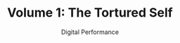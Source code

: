 ---
layout: page
assets: "./assets/001/"
title: "Volume 1: The Tortured Self"
subtitle: "Digital Performance"
datetime: "Sat Jan 28 2017 20:00:00 GMT-0400"
location: 
  name: "200 Morgan Ave"
  url: "http://www.umbrellafactory.studio/"
permalink: /test
description: >
  Technology is enmeshed. People are enmeshed. Confusion emerges: what exactly does it mean to be enmeshed? <em>Where does all the mesh come from?</em> The result is a tortured self.
links:
  - name: "facebook"
    url: "https://www.facebook.com/events/705780369577303"
  - name: "RSVP"
    url: "https://www.eventbrite.com/e/mixed-signals-tickets-31331092140"

performances:
  - name: "Isomorphs"
    performers:
      - name: "Matthew Gantt"
        url: "http://gantt.works"
    image: "/images/gantt.jpg"
    description: >
      Isomorphs is an investigation into the plasticity of the relationship between meaning and stimulus in the post-digital age. Drawing material from a variety of 'functional' media, including commonly used ringtones, alarms, and a variety of western cultural signifiers (arena-rock guitar, auto-tune sludge, etc), these sources are analyzed for melodic and gestural information via audio-to-MIDI processes, then re-mapped onto various compositional parameters and re-presented in both raw and manipulated states.

    media: >
      <iframe height="113" width="200" scrolling="no" frameborder="no" src="https://w.soundcloud.com/player/?url=https%3A//api.soundcloud.com/tracks/255922370&amp;auto_play=false&amp;hide_related=false&amp;show_comments=true&amp;show_user=true&amp;show_reposts=false&amp;visual=true"></iframe>

  - name: "In Triplicate"
    url: "http://matt-romein.com/in-triplicate/"
    performers:
      - name: "Matt Romein"
        url: "http://matt-romein.com"
    image: "/images/matt.jpg"
    description: >
      Inspired by the Granular Synthesis work Modell 5, In Triplicate is an exploration in three-dimensional audio-visual sampling of the performer’s face and voice. Contemporary sampling techniques primarily rely on a two-dimensional time axis but by making use of slit-scan techniques the instrument renders multiple moments in time simultaneously. Embracing generative art techniques the instrument hands off a subset of the control parameters and decision making to the computer while keeping the macro control of processes at the performer’s finger tips.
    media: >
      <iframe src="https://player.vimeo.com/video/153056895" width="200" height="113" frameborder='0' webkitallowfullscreen mozallowfullscreen allowfullscreen></iframe>

  - name: Resonance
    -performers:
      - name: "Dana Abrassart"
        url: "http://www.danaabrassart.com/"
      - name: "Wangshu Sun"
        url: "http://www.sunwangshu.com/"
      - name: "Leo Lan" 
      - name: "Sylvana Tapia"
        url: "http://www.sylvanatapia.com/"
    image: "/images/resonance.jpg"
    description: >
      Resonance is an attempt to express the imperfect, yet emotional tone of our memories through the element of sound. It is a live, motion-scored performance of a memory that has already occurred. Using wireless motion capture technologies, two dancers were recorded during a duet. a single dancer recreates the original performance solo, moving to the memory of her partner. Both her present movements and her remembered interactions of the original performance are translated into sound, creating, live, an entirely unique score with each dance.
    media: >
      <iframe src="https://player.vimeo.com/video/200435486" width="200" height="113" frameborder="0" webkitallowfullscreen mozallowfullscreen allowfullscreen></iframe>

  - name: "You Don't Have To Stand"
    url: "http://goldbergs.com/"
    performers:
      - name: Joshua Goldberg
        url: "http://goldbergs.com/"
      - name: Orion Keyser
    image: "/images/stand.jpg"
    description: >
      Orion Keyser is a Music Producer, Recording Engineer & DJ living and working in New York City since 2001, with a Bachelors in Music Composition from the Oberlin Conservatory of Music and releases on seven record labels including Todd Terry's InHouse Records.

      Joshua Goldberg is an experiential designer and live media artist. In the last twenty years, he has, in no particular order, managed and LED-sequenced the most beribboned project in Maker Faire history, programmed museum interactives in states across the country, run a large Burning Man camp, and performed live visuals on personal bespoke software for some of the biggest-name DJs in the world.
    media: >
      <iframe src="https://player.vimeo.com/video/8665849" width="200" height="113" frameborder="0" webkitallowfullscreen mozallowfullscreen allowfullscreen></iframe>

background: >
  <script src="https://cdnjs.cloudflare.com/ajax/libs/three.js/r83/three.min.js"></script>
  <style type="text/css">
    #container {
      position: fixed;
      z-index: -1;
    }
  </style>
  <div id="container"></div>
  <script id="vertexShader" type="x-shader/x-vertex">
      void main() {
          gl_Position = vec4( position, 1.0 );
      }
  </script>
  <script id="fragmentShader" type="x-shader/x-fragment">
      // #ifdef GL_ES
      // precision mediump float;
      // #endif

      uniform vec2 u_resolution;
      uniform vec2 u_mouse;
      uniform float u_time;

      vec2 random2( vec2 p ) {
          return fract(sin(vec2(dot(p,vec2(127.1,311.7)),dot(p,vec2(269.5,183.3))))*43758.5453);
      }

      void main() {
          vec2 st = gl_FragCoord.xy/u_resolution.xy;
          st.x *= u_resolution.x/u_resolution.y;
          vec3 color = vec3(.0);

          // Scale
          st *= 10.;

          // Tile the space
          vec2 i_st = floor(st);
          vec2 f_st = fract(st);

          float m_dist = 1.;  // minimun distance

          for (int y= -1; y <= 1; y++) {
              for (int x= -1; x <= 1; x++) {
                  // Neighbor place in the grid
                  vec2 neighbor = vec2(float(x),float(y));

                  // Random position from current + neighbor place in the grid
                  vec2 point = random2(i_st + neighbor);

            // Animate the point
                  point = 0.5 + 0.5*sin(0.2*u_time + 6.2831*point);

            // Vector between the pixel and the point
                  vec2 diff = neighbor + point - f_st;

                  // Distance to the point
                  float dist = length(diff);

                  // Keep the closer distance
                  m_dist = min(m_dist, dist);
              }
          }

          // Draw the min distance (distance field)
          color += m_dist;

          // Show isolines
          // color -= step(.7,abs(sin(27.0*m_dist)))*.5;

          color *= sin(m_dist * 100. +   5. * u_time);
          gl_FragColor = vec4(color,1.0);
      }
  </script>
  <script>
      var container;
      var camera, scene, renderer;
      var uniforms;
      var initTime;

      init();
      animate();

      function init() {
          initTime = Date.now();
          container = document.getElementById( 'container' );

          camera = new THREE.Camera();
          camera.position.z = 1;

          scene = new THREE.Scene();

          var geometry = new THREE.PlaneBufferGeometry( 2, 2 );

          uniforms = {
              u_time: { type: "f", value: 1.0 },
              u_resolution: { type: "v2", value: new THREE.Vector2() },
              u_mouse: { type: "v2", value: new THREE.Vector2() }
          };

          var material = new THREE.ShaderMaterial( {
              uniforms: uniforms,
              vertexShader: document.getElementById( 'vertexShader' ).textContent,
              fragmentShader: document.getElementById( 'fragmentShader' ).textContent
          } );

          var mesh = new THREE.Mesh( geometry, material );
          scene.add( mesh );

          renderer = new THREE.WebGLRenderer();
          renderer.setPixelRatio( window.devicePixelRatio );

          container.appendChild( renderer.domElement );

          onWindowResize();
          window.addEventListener( 'resize', onWindowResize, false );

          document.onmousemove = function(e){
            uniforms.u_mouse.value.x = e.pageX
            uniforms.u_mouse.value.y = e.pageY
          }
      }

      function onWindowResize( event ) {
          if (window.innerWidth < 769) {
              renderer.setSize( window.innerWidth, window.innerHeight*2 );
          } else {
              renderer.setSize( window.innerWidth, window.innerHeight );
          }
          uniforms.u_resolution.value.x = renderer.domElement.width;
          uniforms.u_resolution.value.y = renderer.domElement.height;
      }

      function animate() {
          requestAnimationFrame( animate );
          render();
      }

      function render() {
          uniforms.u_time.value = (initTime - Date.now()) / 1000;
          renderer.render( scene, camera );
      }
  </script>
---